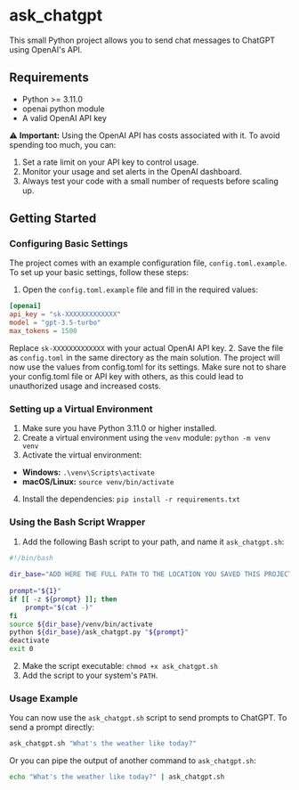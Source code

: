 # ask_chatgpt

This small Python project allows you to send chat messages to ChatGPT using OpenAI's API.

## Requirements

- Python >= 3.11.0
- openai python module
- A valid OpenAI API key

:warning: **Important:** Using the OpenAI API has costs associated with it. To avoid spending too much, you can:

1. Set a rate limit on your API key to control usage.
2. Monitor your usage and set alerts in the OpenAI dashboard.
3. Always test your code with a small number of requests before scaling up.

## Getting Started

### Configuring Basic Settings

The project comes with an example configuration file, `config.toml.example`. To set up your basic settings, follow these steps:

1. Open the `config.toml.example` file and fill in the required values:
```toml
[openai]
api_key = "sk-XXXXXXXXXXXXX"
model = "gpt-3.5-turbo"
max_tokens = 1500
```
 Replace `sk-XXXXXXXXXXXXX` with your actual OpenAI API key.
2. Save the file as `config.toml` in the same directory as the main solution.
The project will now use the values from config.toml for its settings. Make sure not to share your config.toml file or API key with others, as this could lead to unauthorized usage and increased costs.

### Setting up a Virtual Environment

1. Make sure you have Python 3.11.0 or higher installed.
2. Create a virtual environment using the `venv` module:
`python -m venv venv`
3. Activate the virtual environment:
- **Windows:** `.\venv\Scripts\activate`
- **macOS/Linux:** `source venv/bin/activate`
4. Install the dependencies:
`pip install -r requirements.txt`

### Using the Bash Script Wrapper

1. Add the following Bash script to your path, and name it `ask_chatgpt.sh`:
```bash
#!/bin/bash
    
dir_base="ADD HERE THE FULL PATH TO THE LOCATION YOU SAVED THIS PROJECT"
   
prompt="${1}"
if [[ -z ${prompt} ]]; then
    prompt="$(cat -)"
fi
source ${dir_base}/venv/bin/activate
python ${dir_base}/ask_chatgpt.py "${prompt}"
deactivate
exit 0
```
2. Make the script executable:
`chmod +x ask_chatgpt.sh`
3. Add the script to your system's `PATH`.

### Usage Example
You can now use the `ask_chatgpt.sh` script to send prompts to ChatGPT. To send a prompt directly:

```bash
ask_chatgpt.sh "What's the weather like today?"
```

Or you can pipe the output of another command to `ask_chatgpt.sh`:
```bash
echo "What's the weather like today?" | ask_chatgpt.sh
```
